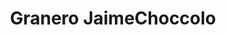 ---
title: "Granero JaimeChoccolo"
url: /sabaneta-antioquia/granero-jaimechoccolo/
shop: Lebensmittel
---